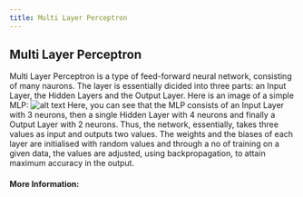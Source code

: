 ```yaml
---
title: Multi Layer Perceptron
---
```

## Multi Layer Perceptron

Multi Layer Perceptron is a type of feed-forward neural network, consisting of many naurons. The layer is essentially dicided into three parts: an Input Layer, the Hidden Layers and the Output Layer. Here is an image of a simple MLP:
![alt text](https://www.researchgate.net/profile/Junita_Mohamad-Saleh/publication/257071174/figure/download/fig3/AS:297526545666050@1447947264431/A-schematic-diagram-of-a-Multi-Layer-Perceptron-MLP-neural-network.png "Simple Multi Layer Perceptron")
Here, you can see that the MLP consists of an Input Layer with 3 neurons, then a single Hidden Layer with 4 neurons and finally a Output Layer with 2 neurons. Thus, the network, essentially, takes three values as input and outputs two values.
The weights and the biases of each layer are initialised with random values and through a no of training on a given data, the values are adjusted, using backpropagation, to attain maximum accuracy in the output.

#### More Information:
<!-- Please add any articles you think might be helpful to read before writing the article -->
